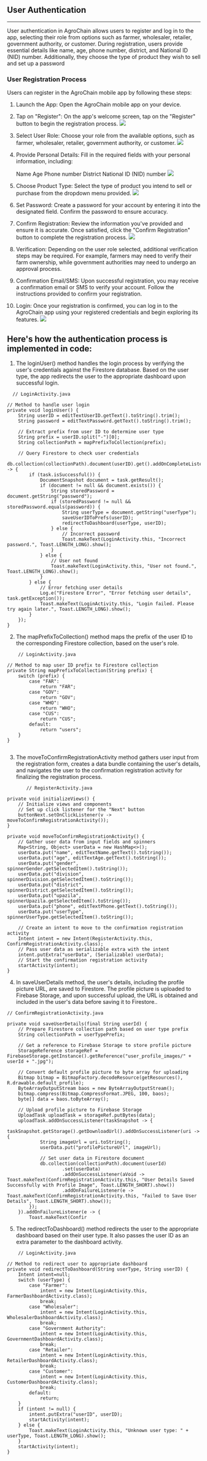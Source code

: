 ## User Authentication
***
User authentication in AgroChain allows users to register and log in to the app, selecting their role from options such as farmer, wholesaler, retailer, government authority, or customer. During registration, users provide essential details like name, age, phone number, district, and National ID (NID) number. Additionally, they choose the type of product they wish to sell and set up a password
### User Registration Process

Users can register in the AgroChain mobile app by following these steps:

1. Launch the App:
Open the AgroChain mobile app on your device.


2. Tap on "Register":
On the app's welcome screen, tap on the "Register" button to begin the registration process.
 ![](img\auth\1.jpg)
3. Select User Role:
Choose your role from the available options, such as farmer, wholesaler, retailer, government authority, or customer.
![](img\auth\3.jpg)

4. Provide Personal Details:
Fill in the required fields with your personal information, including:

    Name
    Age
    Phone number
    District
    National ID (NID) number
![](img\auth\4.jpg)
5. Choose Product Type:
Select the type of product you intend to sell or purchase from the dropdown menu provided.
![](img\auth\5.jpg)
6. Set Password:
Create a password for your account by entering it into the designated field. Confirm the password to ensure accuracy.

7. Confirm Registration:
Review the information you've provided and ensure it is accurate. Once satisfied, click the "Confirm Registration" button to complete the registration process.
![](img\auth\5.jpg)
8. Verification:
Depending on the user role selected, additional verification steps may be required. For example, farmers may need to verify their farm ownership, while government authorities may need to undergo an approval process.

9. Confirmation Email/SMS:
Upon successful registration, you may receive a confirmation email or SMS to verify your account. Follow the instructions provided to confirm your registration.

10. Login:
Once your registration is confirmed, you can log in to the AgroChain app using your registered credentials and begin exploring its features.
![](img\auth\6.jpg)

## Here's how the authentication process is implemented in code:

1.  The loginUser() method handles the login process by verifying the user's credentials against the Firestore database. Based on the user type, the app redirects the user to the appropriate dashboard upon successful login.
```
  // LoginActivity.java

// Method to handle user login
private void loginUser() {
    String userID = editTextUserID.getText().toString().trim();
    String password = editTextPassword.getText().toString().trim();

    // Extract prefix from user ID to determine user type
    String prefix = userID.split("-")[0];
    String collectionPath = mapPrefixToCollection(prefix);

    // Query Firestore to check user credentials
    db.collection(collectionPath).document(userID).get().addOnCompleteListener(task -> {
        if (task.isSuccessful()) {
            DocumentSnapshot document = task.getResult();
            if (document != null && document.exists()) {
                String storedPassword = document.getString("password");
                if (storedPassword != null && storedPassword.equals(password)) {
                    String userType = document.getString("userType");
                    saveUserIDToPrefs(userID);
                    redirectToDashboard(userType, userID);
                } else {
                    // Incorrect password
                    Toast.makeText(LoginActivity.this, "Incorrect password.", Toast.LENGTH_LONG).show();
                }
            } else {
                // User not found
                Toast.makeText(LoginActivity.this, "User not found.", Toast.LENGTH_LONG).show();
            }
        } else {
            // Error fetching user details
            Log.e("Firestore Error", "Error fetching user details", task.getException());
            Toast.makeText(LoginActivity.this, "Login failed. Please try again later.", Toast.LENGTH_LONG).show();
        }
    });
}

```

2. The mapPrefixToCollection() method maps the prefix of the user ID to the corresponding Firestore collection, based on the user's role.
```
    // LoginActivity.java

// Method to map user ID prefix to Firestore collection
private String mapPrefixToCollection(String prefix) {
    switch (prefix) {
        case "FAR":
            return "FAR";
        case "GOV":
            return "GOV";
        case "WHO":
            return "WHO";
        case "CUS":
            return "CUS";
        default:
            return "users";
    }
}


```
3.    The moveToConfirmRegistrationActivity method gathers user input from the registration form, creates a data bundle containing the user's details, and navigates the user to the confirmation registration activity for finalizing the registration process.
        
```
       // RegisterActivity.java

private void initializeViews() {
    // Initialize views and components
    // Set up click listener for the "Next" button
    buttonNext.setOnClickListener(v -> moveToConfirmRegistrationActivity());
}

private void moveToConfirmRegistrationActivity() {
    // Gather user data from input fields and spinners
    Map<String, Object> userData = new HashMap<>();
    userData.put("name", editTextName.getText().toString());
    userData.put("age", editTextAge.getText().toString());
    userData.put("gender", spinnerGender.getSelectedItem().toString());
    userData.put("division", spinnerDivision.getSelectedItem().toString());
    userData.put("district", spinnerDistrict.getSelectedItem().toString());
    userData.put("upazila", spinnerUpazila.getSelectedItem().toString());
    userData.put("phone", editTextPhone.getText().toString());
    userData.put("userType", spinnerUserType.getSelectedItem().toString());

    // Create an intent to move to the confirmation registration activity
    Intent intent = new Intent(RegisterActivity.this, ConfirmRegistrationActivity.class);
    // Pass user data as serializable extra with the intent
    intent.putExtra("userData", (Serializable) userData);
    // Start the confirmation registration activity
    startActivity(intent);
}

 ```



4. In saveUserDetails method, the user's details, including the profile picture URL, are saved to Firestore. The profile picture is uploaded to Firebase Storage, and upon successful upload, the URL is obtained and included in the user's data before saving it to Firestore..

```
// ConfirmRegistrationActivity.java

private void saveUserDetails(final String userId) {
    // Prepare Firestore collection path based on user type prefix
    String collectionPath = userTypePrefix;

    // Get a reference to Firebase Storage to store profile picture
    StorageReference storageRef = FirebaseStorage.getInstance().getReference("user_profile_images/" + userId + ".jpg");

    // Convert default profile picture to byte array for uploading
    Bitmap bitmap = BitmapFactory.decodeResource(getResources(), R.drawable.default_profile);
    ByteArrayOutputStream baos = new ByteArrayOutputStream();
    bitmap.compress(Bitmap.CompressFormat.JPEG, 100, baos);
    byte[] data = baos.toByteArray();

    // Upload profile picture to Firebase Storage
    UploadTask uploadTask = storageRef.putBytes(data);
    uploadTask.addOnSuccessListener(taskSnapshot -> {
        taskSnapshot.getStorage().getDownloadUrl().addOnSuccessListener(uri -> {
            String imageUrl = uri.toString();
            userData.put("profilePictureUrl", imageUrl);

            // Set user data in Firestore document
            db.collection(collectionPath).document(userId)
                    .set(userData)
                    .addOnSuccessListener(aVoid -> Toast.makeText(ConfirmRegistrationActivity.this, "User Details Saved Successfully with Profile Image", Toast.LENGTH_SHORT).show())
                    .addOnFailureListener(e -> Toast.makeText(ConfirmRegistrationActivity.this, "Failed to Save User Details", Toast.LENGTH_SHORT).show());
        });
    }).addOnFailureListener(e -> {
        Toast.makeText(Confir

```

5. The redirectToDashboard() method redirects the user to the appropriate dashboard based on their user type. It also passes the user ID as an extra parameter to the dashboard activity.
```
    // LoginActivity.java

// Method to redirect user to appropriate dashboard
private void redirectToDashboard(String userType, String userID) {
    Intent intent=null;
    switch (userType) {
        case "Farmer":
            intent = new Intent(LoginActivity.this, FarmerDashboardActivity.class);
            break;
        case "Wholesaler":
            intent = new Intent(LoginActivity.this, WholesalerDashboardActivity.class);
            break;
        case "Government Authority":
            intent = new Intent(LoginActivity.this, GovernmentDashboardActivity.class);
            break;
        case "Retailer":
            intent = new Intent(LoginActivity.this, RetailerDashboardActivity.class);
            break;
        case "Customer":
            intent = new Intent(LoginActivity.this, CustomerDashboardActivity.class);
            break;
        default:
            return;
    }
    if (intent != null) {
        intent.putExtra("userID", userID);
        startActivity(intent);
    } else {
        Toast.makeText(LoginActivity.this, "Unknown user type: " + userType, Toast.LENGTH_LONG).show();
    }
    startActivity(intent);
}

```

